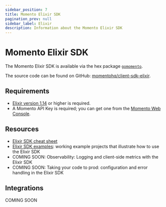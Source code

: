 ```yaml
---
sidebar_position: 7
title: Momento Elixir SDK
pagination_prev: null
sidebar_label: Elixir
description: Information about the Momento Elixir SDK
---
```


# Momento Elixir SDK

The Momento Elixir SDK is available via the hex package [`gomomento`](https://hex.pm/packages/gomomento).

The source code can be found on GitHub: [momentohq/client-sdk-elixir](https://github.com/momentohq/client-sdk-elixir).

## Requirements

- [Elixir version 1.14](https://elixir-lang.org/install.html) or higher is required.
- A Momento API Key is required; you can get one from the [Momento Web Console](https://console.gomomento.com/).

## Resources

- [Elixir SDK cheat sheet](./cheat-sheet.mdx)
- [Elixir SDK examples](https://github.com/momentohq/client-sdk-elixir/blob/main/examples/README.md): working example projects that illustrate how to use the Elixir SDK
- COMING SOON: Observability: Logging and client-side metrics with the Elixir SDK
- COMING SOON: Taking your code to prod: configuration and error handling in the Elixir SDK

## Integrations

COMING SOON
